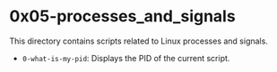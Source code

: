 # 0x05-processes_and_signals
This directory contains scripts related to Linux processes and signals.
- `0-what-is-my-pid`: Displays the PID of the current script.
